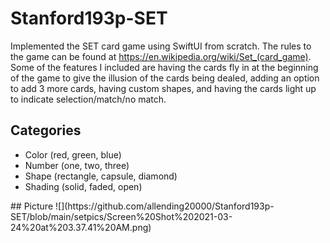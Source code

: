 # Stanford193p-SET
Implemented the SET card game using SwiftUI from scratch. The rules to the game can be found at https://en.wikipedia.org/wiki/Set_(card_game).
Some of the features I included are having the cards fly in at the beginning of the game to give the illusion of the cards being dealed, adding an option
to add 3 more cards, having custom shapes, and having the cards light up to indicate selection/match/no match.
## Categories
<ul>
<li>Color (red, green, blue)</li>
<li>Number (one, two, three)</li>
<li>Shape (rectangle, capsule, diamond)</li>
<li>Shading (solid, faded, open)</li>
</ul>
## Picture
![](https://github.com/allending20000/Stanford193p-SET/blob/main/setpics/Screen%20Shot%202021-03-24%20at%203.37.41%20AM.png)
